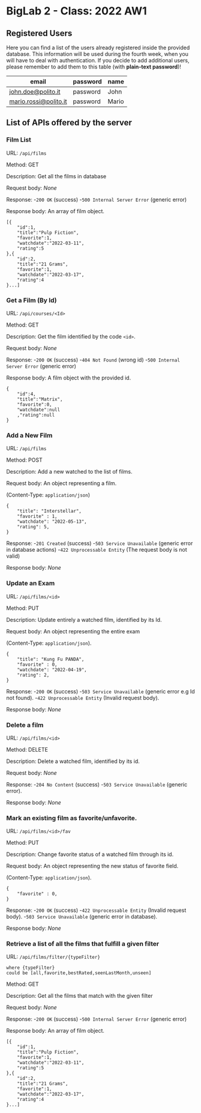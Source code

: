 # BigLab 2 - Class: 2022 AW1


## Registered Users

Here you can find a list of the users already registered inside the provided database. This information will be used during the fourth week, when you will have to deal with authentication.
If you decide to add additional users, please remember to add them to this table (with **plain-text password**)!

| email                 | password | name  |
|-----------------------|----------|-------|
| john.doe@polito.it    | password | John  |
| mario.rossi@polito.it | password | Mario |

## List of APIs offered by the server

### __Film List__

URL: `/api/films`

Method: GET

Description: Get all the films in database

Request body: _None_

Response: -`200 OK` (success)
          -`500 Internal Server Error` (generic error)

Response body: An array of film object.
```
[{
    "id":1,
    "title":"Pulp Fiction",
    "favorite":1,
    "watchdate":"2022-03-11",
    "rating":5
},{
    "id":2,
    "title":"21 Grams",
    "favorite":1,
    "watchdate":"2022-03-17",
    "rating":4
}...]
```

### __Get a Film (By Id)__

URL: `/api/courses/<Id>`

Method: GET

Description: Get the film identified by the code `<id>`.

Request body: _None_

Response: -`200 OK` (success)
          -`404 Not Found` (wrong id)
          -`500 Internal Server Error` (generic error)

Response body: A film object with the provided id.
```
{
    "id":4,
    "title":"Matrix",
    "favorite":0,
    "watchdate":null
    ,"rating":null
}
```



### __Add a New Film__

URL: `/api/films`

Method: POST

Description: Add a new watched to the list of films.

Request body: An object representing a film.

(Content-Type: `application/json`)
```
{
    "title": "Interstellar",
    "favorite" : 1,
    "watchdate": "2022-05-13",
    "rating": 5,
}

```

Response: -`201 Created` (success) 
          -`503 Service Unavailable` (generic error in database actions)
          -`422 Unprocessable Entity` (The request body is not valid)

Response body: _None_

### __Update an Exam__

URL: `/api/films/<id>`

Method: PUT

Description: Update entirely a watched film, identified by its Id.

Request body: An object representing the entire exam 

(Content-Type: `application/json`).
```
{
    "title": "Kung Fu PANDA",
    "favorite" : 0,
    "watchdate": "2022-04-19",
    "rating": 2,
}
```

Response: -`200 OK` (success)
          -`503 Service Unavailable` (generic error e.g Id not found). 
          -`422 Unprocessable Entity` (Invalid request body).

Response body: _None_

### __Delete a film__

URL: `/api/films/<id>`

Method: DELETE

Description: Delete a watched film, identified by its id.

Request body: _None_

Response: -`204 No Content` (success) 
          -`503 Service Unavailable` (generic error).

Response body: _None_


### Mark an existing film as favorite/unfavorite.


URL: `/api/films/<id>/fav`

Method: PUT

Description: Change favorite status of a watched film through its id.

Request body: An object representing the new status of favorite field. 

(Content-Type: `application/json`).
```
{
    "favorite" : 0,
}
```
Response: -`200 OK` (success) 
          -`422 Unprocessable Entity` (Invalid request body).
          -`503 Service Unavailable` (generic error in database).

Response body: _None_




### Retrieve a list of all the films that fulfill a given filter 

URL: `/api/films/filter/{typeFilter}` 

    where {typeFilter} 
    could be [all,favorite,bestRated,seenLastMonth,unseen]


Method: GET

Description: Get all the films that match with the given filter 

Request body: _None_

Response: -`200 OK` (success)
          -`500 Internal Server Error` (generic error)

Response body: An array of film object.
```
[{
    "id":1,
    "title":"Pulp Fiction",
    "favorite":1,
    "watchdate":"2022-03-11",
    "rating":5
},{
    "id":2,
    "title":"21 Grams",
    "favorite":1,
    "watchdate":"2022-03-17",
    "rating":4
}...]
```
